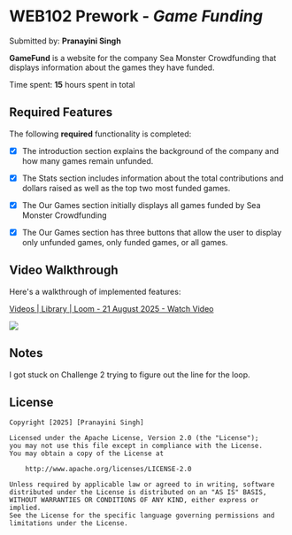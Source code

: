 # WEB102 Prework - *Game Funding*

Submitted by: **Pranayini Singh**

**GameFund** is a website for the company Sea Monster Crowdfunding that displays information about the games they have funded.

Time spent: **15** hours spent in total

## Required Features

The following **required** functionality is completed:

* [x] The introduction section explains the background of the company and how many games remain unfunded.
* [x] The Stats section includes information about the total contributions and dollars raised as well as the top two most funded games.
* [x] The Our Games section initially displays all games funded by Sea Monster Crowdfunding
* [x] The Our Games section has three buttons that allow the user to display only unfunded games, only funded games, or all games.


## Video Walkthrough

Here's a walkthrough of implemented features:
<div>
    <a href="https://www.loom.com/share/494ebbc854b64c9f8d927cee99030433">
      <p>Videos | Library | Loom - 21 August 2025 - Watch Video</p>
    </a>
    <a href="https://www.loom.com/share/494ebbc854b64c9f8d927cee99030433">
      <img style="max-width:300px;" src="https://cdn.loom.com/sessions/thumbnails/494ebbc854b64c9f8d927cee99030433-5d7c124bc306ded1-full-play.gif">
    </a>
  </div>

## Notes

I got stuck on Challenge 2 trying to figure out the line for the loop.

## License

    Copyright [2025] [Pranayini Singh]

    Licensed under the Apache License, Version 2.0 (the "License");
    you may not use this file except in compliance with the License.
    You may obtain a copy of the License at

        http://www.apache.org/licenses/LICENSE-2.0

    Unless required by applicable law or agreed to in writing, software
    distributed under the License is distributed on an "AS IS" BASIS,
    WITHOUT WARRANTIES OR CONDITIONS OF ANY KIND, either express or implied.
    See the License for the specific language governing permissions and
    limitations under the License.

